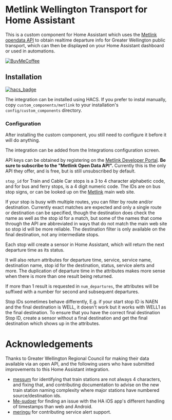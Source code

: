 # Metlink Wellington Transport for Home Assistant

This is a custom component for Home Assistant which uses
the [Metlink opendata API](https://opendata.metlink.org.nz/) to obtain
realtime departure info for Greater Wellington public transport, which can
then be displayed on your Home Assistant dashboard or used in automations.

[![BuyMeCoffee](https://www.buymeacoffee.com/assets/img/custom_images/orange_img.png)](https://www.buymeacoffee.com/jasonrumney)

## Installation

[![hacs_badge](https://img.shields.io/badge/HACS-Default-orange.svg?style=for-the-badge)](https://github.com/custom-components/hacs)

The integration can be installed using HACS.
If you prefer to instal manually, copy `custom_components/metlink` to your
installation's `config/custom_components` directory.

### Configuration

After installing the custom component, you still need to configure it before
it will do anything.

The integration can be added from the Integrations configuration screen.

API keys can be obtained by registering on the
[Metlink Developer Portal](https://opendata.metlink.org.nz/).  **Be sure to subscribe to the "Metlink Open Data API".** Currently this is the only API they offer, and is free, but is still unsubscribed by default.


`stop_id` for Train and Cable Car stops is a 3 to 4 character alphabetic
code, and for bus and ferry stops, is a 4 digit numeric code.
The IDs are on bus stop signs, or can be looked up on the
[Metlink](https://metlink.org.nz) main web site.


If your stop is busy with multiple routes, you can filter by route and/or destination.  Currently exact matches are expected and only a single route or destination can be specified, though the destination does check the name as well as the stop id for a match, but some of the names that come through the API are abbreviated in ways that do not match the main web site so stop id will be more reliable.  The destination filter is only available on the final destination, not any intermediate stops.


Each stop will create a sensor in Home Assistant, which will return the next departure time as its status.

It will also return attributes for departure time, service, service
name, destination name, stop id for the destination, status, service alerts
and more.  The duplication of departure time in the attributes makes more
sense when there is more than one result being returned.

If more than 1 result is requested in `num_departures`, the attributes
will be suffixed with a number for second and subsequent departures.

Stop IDs sometimes behave differently, E.g. if your start stop ID is NAEN and the final destination is WELL, it doesn't work but it works with WELL1 as the final destination. To ensure that you have the correct final destination Stop ID, create a sensor without a final destination and get the final destination which shows up in the attributes.

# Acknowledgements

Thanks to Greater Wellington Regional Council for making their data available
via an open API, and the following users who have submitted improvements to
this Home Assistant integration.

- [messum](https://github.com/messum) for identifying that train stations are not always 4 characters, and fixing that, and contributing documentation to advise on the new train station naming complexity where major stations have numbered source/destination ids.
- [Me-sudoer](https://github.com/Me-sudoer) for finding an issue with the HA iOS app's different handling of timestamps than web and Android.
- [meringu](https://github.com/meringu) for contributing service alert support.
